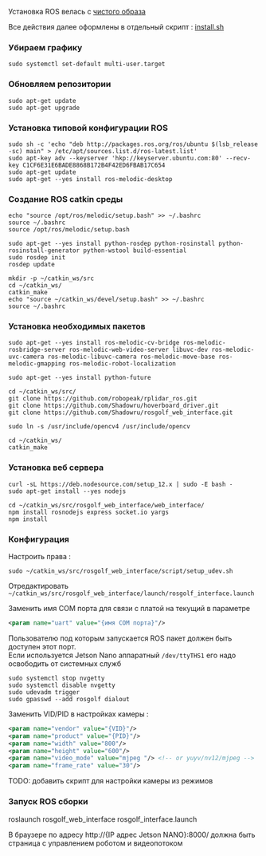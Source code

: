 Установка ROS велась с [чистого образа](https://developer.nvidia.com/jetson-nano-sd-card-image)

Все действия далее оформлены в отдельный скрипт : [install.sh](../scripts/install.sh)

### Убираем графику

```shell
sudo systemctl set-default multi-user.target
```

### Обновляем репозитории

```shell
sudo apt-get update
sudo apt-get upgrade
```

### Установка типовой конфигурации ROS
```shell
sudo sh -c 'echo "deb http://packages.ros.org/ros/ubuntu $(lsb_release -sc) main" > /etc/apt/sources.list.d/ros-latest.list'
sudo apt-key adv --keyserver 'hkp://keyserver.ubuntu.com:80' --recv-key C1CF6E31E6BADE8868B172B4F42ED6FBAB17C654
sudo apt-get update
sudo apt-get --yes install ros-melodic-desktop
```

### Создание ROS catkin среды

```shell
echo "source /opt/ros/melodic/setup.bash" >> ~/.bashrc
source ~/.bashrc
source /opt/ros/melodic/setup.bash

sudo apt-get --yes install python-rosdep python-rosinstall python-rosinstall-generator python-wstool build-essential
sudo rosdep init
rosdep update

mkdir -p ~/catkin_ws/src
cd ~/catkin_ws/
catkin_make
echo "source ~/catkin_ws/devel/setup.bash" >> ~/.bashrc
source ~/.bashrc
```

### Установка необходимых пакетов

```shell
sudo apt-get --yes install ros-melodic-cv-bridge ros-melodic-rosbridge-server ros-melodic-web-video-server libuvc-dev ros-melodic-uvc-camera ros-melodic-libuvc-camera ros-melodic-move-base ros-melodic-gmapping ros-melodic-robot-localization

sudo apt-get --yes install python-future

cd ~/catkin_ws/src/
git clone https://github.com/robopeak/rplidar_ros.git
git clone https://github.com/Shadowru/hoverboard_driver.git
git clone https://github.com/Shadowru/rosgolf_web_interface.git

sudo ln -s /usr/include/opencv4 /usr/include/opencv

cd ~/catkin_ws/
catkin_make
```

### Установка веб сервера

```shell
curl -sL https://deb.nodesource.com/setup_12.x | sudo -E bash -
sudo apt-get install --yes nodejs

cd ~/catkin_ws/src/rosgolf_web_interface/web_interface/
npm install rosnodejs express socket.io yargs
npm install
```

### Конфигурация

Настроить права :
```shell
sudo ~/catkin_ws/src/rosgolf_web_interface/script/setup_udev.sh
```

Отредактировать  ```~/catkin_ws/src/rosgolf_web_interface/launch/rosgolf_interface.launch```

Заменить имя СОМ порта для связи с платой на текущий в параметре 
```xml
<param name="uart" value="{имя СОМ порта}"/>
```
Пользователю под которым запускается ROS пакет должен быть доступен этот порт.  
Если используется Jetson Nano аппаратный ```/dev/ttyTHS1``` его надо освободить от системных служб

```shell
sudo systemctl stop nvgetty
sudo systemctl disable nvgetty
sudo udevadm trigger
sudo gpasswd --add rosgolf dialout
```

Заменить VID/PID в настройках камеры :
```xml
<param name="vendor" value="{VID}"/>
<param name="product" value="{PID}"/>
<param name="width" value="800"/>
<param name="height" value="600"/>
<param name="video_mode" value="mjpeg "/> <!-- or yuyv/nv12/mjpeg -->
<param name="frame_rate" value="30"/>
```
TODO: добавить скрипт для настройки камеры из режимов

### Запуск ROS сборки

roslaunch rosgolf_web_interface rosgolf_interface.launch

В браузере по адресу http://{IP адрес Jetson NANO}:8000/ должна быть страница с управлением роботом и видеопотоком

